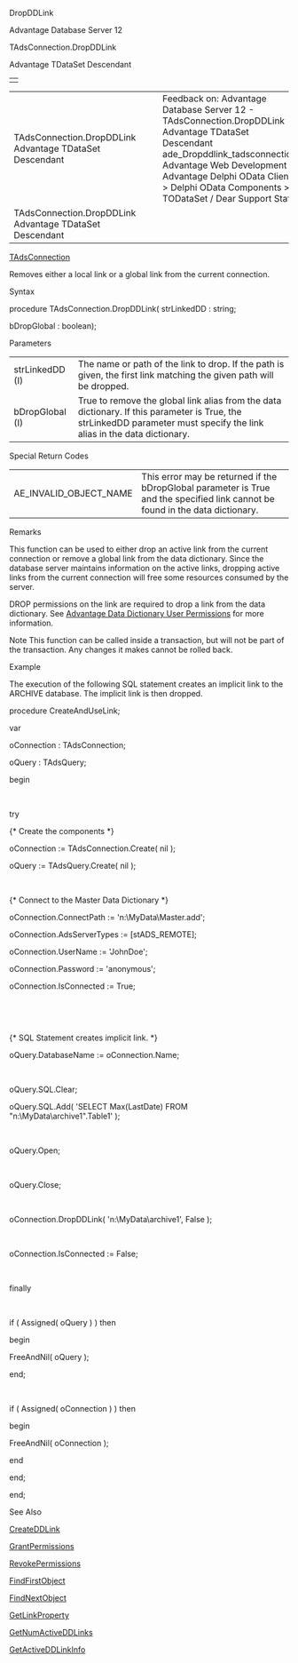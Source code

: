 DropDDLink




Advantage Database Server 12  

TAdsConnection.DropDDLink

Advantage TDataSet Descendant

|  |
| --- |
|  |

|  |  |  |  |  |
| --- | --- | --- | --- | --- |
| TAdsConnection.DropDDLink  Advantage TDataSet Descendant |  |  | Feedback on: Advantage Database Server 12 - TAdsConnection.DropDDLink Advantage TDataSet Descendant ade\_Dropddlink\_tadsconnection Advantage Web Development > Advantage Delphi OData Client > Delphi OData Components > TODataSet / Dear Support Staff, |  |
| TAdsConnection.DropDDLink  Advantage TDataSet Descendant |  |  |  |  |

[TAdsConnection](ade_tadsconnection_7.htm)

Removes either a local link or a global link from the current connection.

Syntax

procedure TAdsConnection.DropDDLink( strLinkedDD : string;

bDropGlobal : boolean);

Parameters

|  |  |
| --- | --- |
| strLinkedDD (I) | The name or path of the link to drop. If the path is given, the first link matching the given path will be dropped. |
| bDropGlobal (I) | True to remove the global link alias from the data dictionary. If this parameter is True, the strLinkedDD parameter must specify the link alias in the data dictionary. |

Special Return Codes

|  |  |
| --- | --- |
| AE\_INVALID\_OBJECT\_NAME | This error may be returned if the bDropGlobal parameter is True and the specified link cannot be found in the data dictionary. |

Remarks

This function can be used to either drop an active link from the current connection or remove a global link from the data dictionary. Since the database server maintains information on the active links, dropping active links from the current connection will free some resources consumed by the server.

DROP permissions on the link are required to drop a link from the data dictionary. See [Advantage Data Dictionary User Permissions](master_advantage_data_dictionary_user_permissions.htm) for more information.

Note This function can be called inside a transaction, but will not be part of the transaction. Any changes it makes cannot be rolled back.

Example

The execution of the following SQL statement creates an implicit link to the ARCHIVE database. The implicit link is then dropped.

procedure CreateAndUseLink;

var

oConnection : TAdsConnection;

oQuery : TAdsQuery;

begin

 

try

{\* Create the components \*}

oConnection := TAdsConnection.Create( nil );

oQuery := TAdsQuery.Create( nil );

 

{\* Connect to the Master Data Dictionary \*}

oConnection.ConnectPath := 'n:\MyData\Master.add';

oConnection.AdsServerTypes := [stADS\_REMOTE];

oConnection.UserName := 'JohnDoe';

oConnection.Password := 'anonymous';

oConnection.IsConnected := True;

 

 

{\* SQL Statement creates implicit link. \*}

oQuery.DatabaseName := oConnection.Name;

 

oQuery.SQL.Clear;

oQuery.SQL.Add( 'SELECT Max(LastDate) FROM "n:\MyData\archive1\".Table1' );

 

oQuery.Open;

 

oQuery.Close;

 

oConnection.DropDDLink( 'n:\MyData\archive1\', False );

 

oConnection.IsConnected := False;

 

finally

 

if ( Assigned( oQuery ) ) then

begin

FreeAndNil( oQuery );

end;

 

if ( Assigned( oConnection ) ) then

begin

FreeAndNil( oConnection );

end

end;

end;

See Also

[CreateDDLink](ade_createddlink_tadsconnection.htm)

[GrantPermissions](ade_grantpermissions_tadsdictionary.htm)

[RevokePermissions](ade_revokepermissions_tadsdictionary.htm)

[FindFirstObject](ade_findfirstobject.htm)

[FindNextObject](ade_findnextobject.htm)

[GetLinkProperty](ade_getlinkproperty_tadsdictionary.htm)

[GetNumActiveDDLinks](ade_getnumactiveddlinks_tadsconnection.htm)

[GetActiveDDLinkInfo](ade_getactiveddlinkinfo_tadsconnection.htm)
